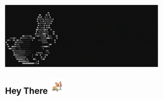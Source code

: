 <img align="center" src="https://raw.githubusercontent.com/aa-deet-eeya/aa-deet-eeya/master/src/ascii-rabit.gif">

<h1>Hey There <img src="https://raw.githubusercontent.com/aa-deet-eeya/aa-deet-eeya/master/src/doge.gif" width="50"></h1>
